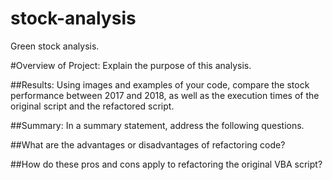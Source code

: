 # stock-analysis
Green stock analysis.

#Overview of Project: Explain the purpose of this analysis.

##Results: Using images and examples of your code, compare the stock performance between 2017 and 2018, as well as the execution times of the original script and the refactored script.

##Summary: In a summary statement, address the following questions.

##What are the advantages or disadvantages of refactoring code?

##How do these pros and cons apply to refactoring the original VBA script?
